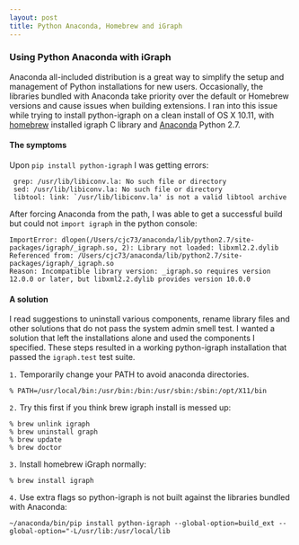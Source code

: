 ```yaml
---
layout: post
title: Python Anaconda, Homebrew and iGraph
---
```


### Using Python Anaconda with iGraph
Anaconda all-included distribution is a great way to simplify the setup and management of Python installations for new users. Occasionally, the libraries bundled with Anaconda take priority over the default or Homebrew versions and cause issues when building extensions. I ran into this issue while trying to install python-igraph on a clean install of OS X 10.11, with [homebrew](brew.sh) installed igraph C library and [Anaconda](https://anaconda.org/) Python 2.7.

#### The symptoms

Upon `pip install python-igraph` I was getting errors:

     grep: /usr/lib/libiconv.la: No such file or directory
     sed: /usr/lib/libiconv.la: No such file or directory
     libtool: link: `/usr/lib/libiconv.la' is not a valid libtool archive

After forcing Anaconda from the path, I was able to get a successful build but could not `import igraph` in the python console:

```
ImportError: dlopen(/Users/cjc73/anaconda/lib/python2.7/site-packages/igraph/_igraph.so, 2): Library not loaded: libxml2.2.dylib
Referenced from: /Users/cjc73/anaconda/lib/python2.7/site-packages/igraph/_igraph.so
Reason: Incompatible library version: _igraph.so requires version 12.0.0 or later, but libxml2.2.dylib provides version 10.0.0 
```

#### A solution

I read suggestions to uninstall various components, rename library files and other solutions that do not pass the system admin smell test. I wanted a solution that left the installations alone and used the components I specified. These steps resulted in a working python-igraph installation that passed the `igraph.test` test suite. 


`1.` Temporarily change your PATH to avoid anaconda directories.

    % PATH=/usr/local/bin:/usr/bin:/bin:/usr/sbin:/sbin:/opt/X11/bin

`2.` Try this first if you think brew igraph install is messed up:

    % brew unlink igraph
    % brew uninstall graph
    % brew update
    % brew doctor

`3.` Install homebrew iGraph normally: 

    % brew install igraph

`4.` Use extra flags so python-igraph is not built against the libraries bundled with Anaconda:

    ~/anaconda/bin/pip install python-igraph --global-option=build_ext --global-option="-L/usr/lib:/usr/local/lib
   